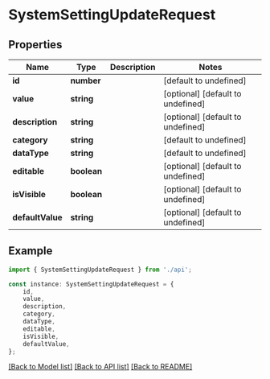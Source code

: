 # SystemSettingUpdateRequest


## Properties

Name | Type | Description | Notes
------------ | ------------- | ------------- | -------------
**id** | **number** |  | [default to undefined]
**value** | **string** |  | [optional] [default to undefined]
**description** | **string** |  | [optional] [default to undefined]
**category** | **string** |  | [default to undefined]
**dataType** | **string** |  | [default to undefined]
**editable** | **boolean** |  | [optional] [default to undefined]
**isVisible** | **boolean** |  | [optional] [default to undefined]
**defaultValue** | **string** |  | [optional] [default to undefined]

## Example

```typescript
import { SystemSettingUpdateRequest } from './api';

const instance: SystemSettingUpdateRequest = {
    id,
    value,
    description,
    category,
    dataType,
    editable,
    isVisible,
    defaultValue,
};
```

[[Back to Model list]](../README.md#documentation-for-models) [[Back to API list]](../README.md#documentation-for-api-endpoints) [[Back to README]](../README.md)
